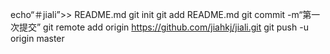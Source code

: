 echo“＃jiali”>> README.md 
git init 
git add README.md 
git commit -m“第一次提交” 
git remote add origin https://github.com/jiahkj/jiali.git
git push -u origin master

